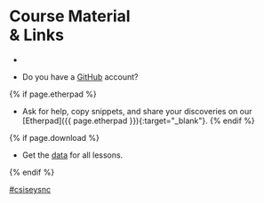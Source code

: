 # Course Material <br>& Links

-  

- Do you have a [GitHub](https://www.github.com) account?

{% if page.etherpad %}
- Ask for help, copy snippets, and share your discoveries on our [Etherpad]({{ page.etherpad }}){:target="_blank"}.
{% endif %}

{% if page.download %}
- <p>Get the <a href="{{ page.download }}" target="_blank">data</a> for all lessons.</p>
{% endif %}

<a class="twitter-timeline" data-dnt="true" href="https://twitter.com/hashtag/csisesync" data-widget-id="755481646099492864" width="96%" data-chrome="noscrollbar">#csiseysnc</a>

<script>!function(d,s,id){var js,fjs=d.getElementsByTagName(s)[0],p=/^http:/.test(d.location)?'http':'https';if(!d.getElementById(id)){js=d.createElement(s);js.id=id;js.src=p+"://platform.twitter.com/widgets.js";fjs.parentNode.insertBefore(js,fjs);}}(document,"script","twitter-wjs");</script>

